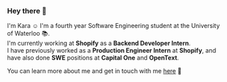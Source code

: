### Hey there 👋

I'm Kara ☺️ I'm a fourth year Software Engineering student at the University of Waterloo 📚.  
I'm currently working at **Shopify** as a **Backend Developer Intern**.  
I have previously worked as a **Production Engineer Intern** at **Shopify**, and have also done **SWE** positions at **Capital One** and **OpenText**.


You can learn more about me and get in touch with me [here](http://karadietz.github.io/) 🚀
